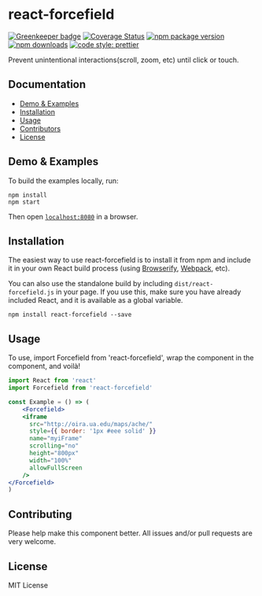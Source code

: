 # react-forcefield

[![Greenkeeper badge](https://badges.greenkeeper.io/coston/react-forcefield.svg)](https://greenkeeper.io/)
[![Coverage Status](https://coveralls.io/repos/github/coston/react-forcefield/badge.svg?branch=master)](https://coveralls.io/github/coston/react-forcefield?branch=master)
[![npm package version](https://badge.fury.io/js/react-forcefield.svg)](https://www.npmjs.com/package/react-forcefield)
[![npm downloads](https://img.shields.io/npm/dm/react-forcefield.svg)](https://www.npmjs.com/package/react-forcefield)
[![code style: prettier](https://img.shields.io/badge/code_style-prettier-ff69b4.svg)](https://prettier.io)

Prevent unintentional interactions(scroll, zoom, etc) until click or touch.

## Documentation

* [Demo & Examples](#demo--examples)
* [Installation](#installation)
* [Usage](#usage)
* [Contributors](#contributors)
* [License](#license)

## Demo & Examples

To build the examples locally, run:

```
npm install
npm start
```

Then open [`localhost:8080`](http://localhost:8080) in a browser.

## Installation

The easiest way to use react-forcefield is to install it from npm and include it in your own React build process (using [Browserify](http://browserify.org), [Webpack](http://webpack.github.io/), etc).

You can also use the standalone build by including `dist/react-forcefield.js` in your page. If you use this, make sure you have already included React, and it is available as a global variable.

```
npm install react-forcefield --save
```

## Usage

To use, import Forcefield from 'react-forcefield', wrap the component in the <Forcefield> component, and voilà!

```jsx
import React from 'react'
import Forcefield from 'react-forcefield'

const Example = () => (
	<Forcefield>
    <iframe
      src="http://oira.ua.edu/maps/ache/"
      style={{ border: '1px #eee solid' }}
      name="myiFrame"
      scrolling="no"
      height="800px"
      width="100%"
      allowFullScreen
    />
</Forcefield>
)
```


## Contributing

Please help make this component better. All issues and/or pull requests are very welcome. 

## License

MIT License
